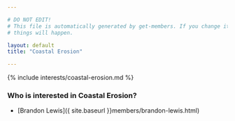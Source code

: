 ```yaml
---

# DO NOT EDIT!
# This file is automatically generated by get-members. If you change it, bad
# things will happen.

layout: default
title: "Coastal Erosion"

---
```


{% include interests/coastal-erosion.md %}

### Who is interested in Coastal Erosion?


* [Brandon Lewis]({ site.baseurl }}members/brandon-lewis.html)
